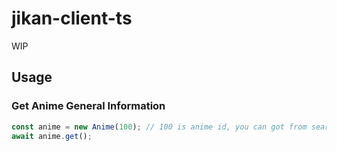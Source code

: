 # jikan-client-ts

WIP

## Usage

### Get Anime General Information

```js
const anime = new Anime(100); // 100 is anime id, you can got from search api
await anime.get();
```